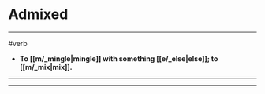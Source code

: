 # Admixed
---
#verb
- **To [[m/_mingle|mingle]] with something [[e/_else|else]]; to [[m/_mix|mix]].**
---
---
